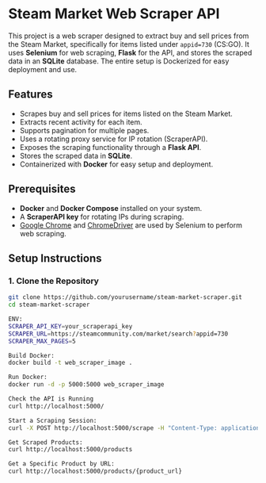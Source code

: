 # Steam Market Web Scraper API

This project is a web scraper designed to extract buy and sell prices from the Steam Market, specifically for items listed under `appid=730` (CS:GO). It uses **Selenium** for web scraping, **Flask** for the API, and stores the scraped data in an **SQLite** database. The entire setup is Dockerized for easy deployment and use.

## Features

- Scrapes buy and sell prices for items listed on the Steam Market.
- Extracts recent activity for each item.
- Supports pagination for multiple pages.
- Uses a rotating proxy service for IP rotation (ScraperAPI).
- Exposes the scraping functionality through a **Flask API**.
- Stores the scraped data in **SQLite**.
- Containerized with **Docker** for easy setup and deployment.

## Prerequisites

- **Docker** and **Docker Compose** installed on your system.
- A **ScraperAPI key** for rotating IPs during scraping.
- [Google Chrome](https://www.google.com/chrome/) and [ChromeDriver](https://sites.google.com/chromium.org/driver/) are used by Selenium to perform web scraping.

## Setup Instructions

### 1. Clone the Repository

```bash
git clone https://github.com/yourusername/steam-market-scraper.git
cd steam-market-scraper

ENV:
SCRAPER_API_KEY=your_scraperapi_key
SCRAPER_URL=https://steamcommunity.com/market/search?appid=730
SCRAPER_MAX_PAGES=5

Build Docker:
docker build -t web_scraper_image .

Run Docker:
docker run -d -p 5000:5000 web_scraper_image

Check the API is Running
curl http://localhost:5000/

Start a Scraping Session:
curl -X POST http://localhost:5000/scrape -H "Content-Type: application/json" -d '{"url": "https://steamcommunity.com/market/search?appid=730", "max_pages": 5}'

Get Scraped Products:
curl http://localhost:5000/products

Get a Specific Product by URL:
curl http://localhost:5000/products/{product_url}


